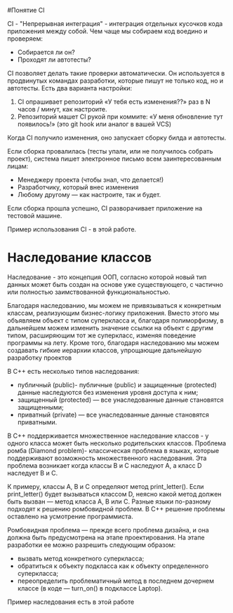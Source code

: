 #Понятие CI

CI - "Непрерывная интеграция" - интеграция отдельных кусочков кода приложения между собой.
Чем чаще мы собираем код воедино и проверяем:

- Собирается ли он?
- Проходят ли автотесты?

CI позволяет делать такие проверки автоматически. Он используется в продвинутых командах
разработки, которые пишут не только код, но и автотесты. Есть два варианта настройки:

1) CI опрашивает репозиторий «У тебя есть изменения??» раз в N часов / минут, как настроите.
2) Репозиторий машет CI рукой при коммите: «У меня обновление тут появилось!» (это
   git hook или аналог в вашей VCS)

Когда CI получило изменения, оно запускает сборку билда и автотесты.

Если сборка провалилась (тесты упали, или не получилось собрать проект), система пишет 
электронное письмо всем заинтересованным лицам:

- Менеджеру проекта (чтобы знал, что делается!)
- Разработчику, который внес изменения
- Любому другому — как настроите, так и будет.

Если сборка прошла успешно, CI разворачивает приложение на тестовой машине.

Пример использования CI - в этой работе.


# Наследование классов

Наследование - это концепция ООП, согласно которой новый тип данных может быть создан на
основе уже существующего, с частично или полностью заимствованной функциональностью. 

Благодаря наследованию, мы можем не привязываться к конкретным классам, реализующим бизнес-логику
приложения. Вместо этого мы объявляем объект с типом суперкласса и, благодаря полиморфизму, в дальнейшем
можем изменить значение ссылки на объект с другим типом, расширяющим тот же суперкласс, изменяя поведение
программы на лету. Кроме того, благодаря наследованию мы можем создавать гибкие иерархии классов, упрощающие
дальнейшую разработку проектов

В C++ есть несколько типов наследования:

- публичный (public)- публичные (public) и защищенные (protected) данные наследуются без изменения 
  уровня доступа к ним;
- защищенный (protected) — все унаследованные данные становятся защищенными;
- приватный (private) — все унаследованные данные становятся приватными.

В С++ поддерживается множественное наследование классов - у одного класса может быть несколько родительских классов.
Проблема ромба (Diamond problem)- классическая проблема в языках, которые поддерживают возможность 
множественного наследования. Эта проблема возникает когда классы B и C наследуют A, а класс D наследует B и C.

К примеру, классы A, B и C определяют метод print_letter(). Если print_letter() будет вызываться классом D, 
неясно какой метод должен быть вызван — метод класса A, B или C. Разные языки по-разному подходят к решению
ромбовидной проблем. В C++ решение проблемы оставлено на усмотрение программиста.

Ромбовидная проблема — прежде всего проблема дизайна, и она должна быть предусмотрена на этапе проектирования.
На этапе разработки ее можно разрешить следующим образом:

- вызвать метод конкретного суперкласса;
- обратиться к объекту подкласса как к объекту определенного суперкласса;
- переопределить проблематичный метод в последнем дочернем классе (в коде — turn_on() в подклассе Laptop).

Пример наследования есть в этой работе